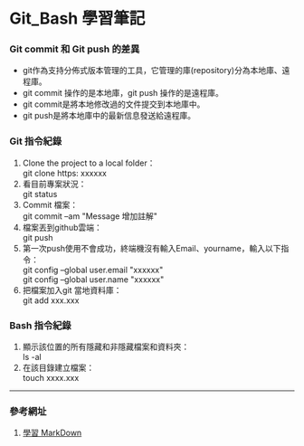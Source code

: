 # Git_Bash 學習筆記

### Git commit 和 Git push 的差異
- git作為支持分佈式版本管理的工具，它管理的庫(repository)分為本地庫、遠程庫。
- git commit 操作的是本地庫，git push 操作的是遠程庫。
- git commit是將本地修改過的文件提交到本地庫中。
- git push是將本地庫中的最新信息發送給遠程庫。

### Git 指令紀錄
1. Clone the project to a local folder：<br>
git clone https: xxxxxx
2. 看目前專案狀況：<br>
git status
3. Commit 檔案：<br>
git commit –am "Message 增加註解"
4. 檔案丟到github雲端：<br>
git push 
5. 第一次push使用不會成功，終端機沒有輸入Email、yourname，輸入以下指令：<br>
git config –global user.email "xxxxxx"<br>
git config –global user.name "xxxxxx"<br>
6. 把檔案加入git 當地資料庫：<br>
git add xxx.xxx 


### Bash 指令紀錄
1. 顯示該位置的所有隱藏和非隱藏檔案和資料夾：<br>
ls -al 
2. 在該目錄建立檔案：<br>
touch xxxx.xxx

<hr>

### 參考網址
1. [學習 MarkDown](http://xianbai.me/learn-md/article/about/readme.html)<br>